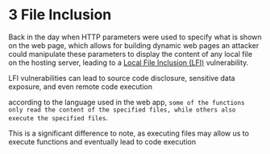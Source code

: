 # 3️ File Inclusion

Back in the day when HTTP parameters were used to specify what is shown on the web page, which allows for building dynamic web pages an attacker could manipulate these parameters to display the content of any local file on the hosting server, leading to a [Local File Inclusion (LFI)](https://owasp.org/www-project-web-security-testing-guide/v42/4-Web\_Application\_Security\_Testing/07-Input\_Validation\_Testing/11.1-Testing\_for\_Local\_File\_Inclusion) vulnerability.

LFI vulnerabilities can lead to source code disclosure, sensitive data exposure, and even remote code execution

according to the language used in the web app, `some of the functions only read the content of the specified files, while others also execute the specified files`.&#x20;

This is a significant difference to note, as executing files may allow us to execute functions and eventually lead to code execution
